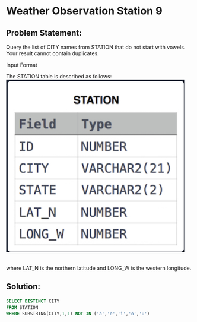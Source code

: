 # Weather Observation Station 9

## Problem Statement:
Query the list of CITY names from STATION that do not start with vowels. Your result cannot contain duplicates.

Input Format

The STATION table is described as follows:<br>
![](./Images/STATION.PNG)

<br>where LAT_N is the northern latitude and LONG_W is the western longitude.

## Solution:
``` SQL
SELECT DISTINCT CITY
FROM STATION
WHERE SUBSTRING(CITY,1,1) NOT IN ('a','e','i','o','u')